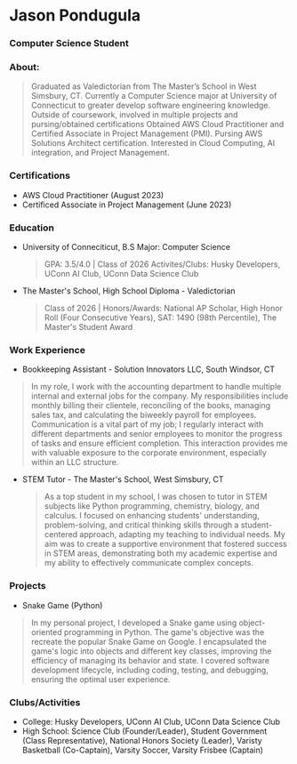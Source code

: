 # Jason Pondugula 
### Computer Science Student
### About: 
> Graduated as Valedictorian from The Master’s School in West Simsbury, CT. Currently a Computer Science major at University of Connecticut to greater develop software engineering knowledge. Outside of coursework, involved in multiple projects and pursing/obtained certifications Obtained AWS Cloud Practitioner and Certified Associate in Project Management (PMI). Pursing AWS Solutions Architect certification. Interested in Cloud Computing, AI integration, and Project Management.

### Certifications 
- AWS Cloud Practitioner (August 2023)
- Certificed Associate in Project Management (June 2023) 


### Education 
- University of Conneciticut, B.S Major: Computer Science 
  > GPA: 3.5/4.0 | Class of 2026 
  > Activites/Clubs: Husky Developers, UConn AI Club, UConn Data Science Club
- The Master's School, High School Diploma - Valedictorian
  > Class of 2026 | Honors/Awards: National AP Scholar, High Honor Roll (Four Consecutive Years), SAT: 1490 (98th Percentile), The Master's Student Award
  

### Work Experience 
- Bookkeeping Assistant - Solution Innovators LLC, South Windsor, CT 
> In my role, I work with the accounting department to handle multiple internal and external jobs for the company. My responsibilities include monthly billing their clientele, reconciling of the books, managing sales tax, and calculating the biweekly payroll for employees. Communication is a vital part of my job; I regularly interact with different departments and senior employees to monitor the progress of tasks and ensure efficient completion. This interaction provides me with valuable exposure to the corporate environment, especially within an LLC structure.
- STEM Tutor - The Master's School, West Simsbury, CT
  > As a top student in my school, I was chosen to tutor in STEM subjects like Python programming, chemistry, biology, and calculus. I focused on enhancing students' understanding, problem-solving, and critical thinking skills through a student-centered approach, adapting my teaching to individual needs. My aim was to create a supportive environment that fostered success in STEM areas, demonstrating both my academic expertise and my ability to effectively communicate complex concepts. 


### Projects 
- Snake Game (Python)
> In my personal project, I developed a Snake game using object-oriented programming in Python. The game's objective was the recreate the popular Snake Game on Google. I encapsulated the game's logic into objects and different key classes, improving the efficiency of managing its behavior and state. I covered software development lifecycle, including coding, testing, and debugging, ensuring the optimal user experience.


### Clubs/Activities
- College: Husky Developers, UConn AI Club, UConn Data Science Club
- High School: Science Club (Founder/Leader), Student Government (Class Representative), National Honors Society (Leader), Varisty Basketball (Co-Captain), Varsity Soccer, Varsity Frisbee (Captain)


